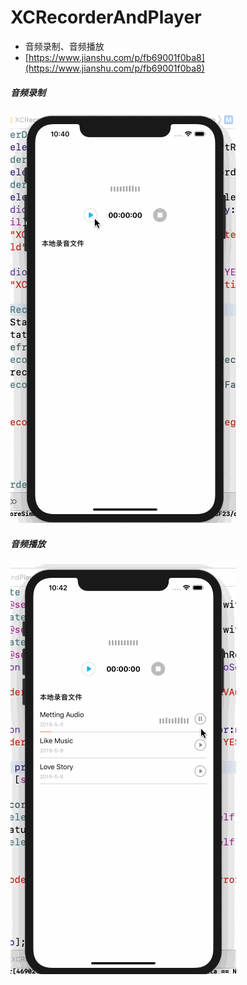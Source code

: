 # XCRecorderAndPlayer
- 音频录制、音频播放
- [https://www.jianshu.com/p/fb69001f0ba8](https://www.jianshu.com/p/fb69001f0ba8)

##### 音频录制
![record](https://github.com/wangxiaocan/XCRecorderAndPlayer/blob/master/XCRecorderAndPlayer/Resource/record.gif)


##### 音频播放
![play](https://github.com/wangxiaocan/XCRecorderAndPlayer/blob/master/XCRecorderAndPlayer/Resource/play.gif)
